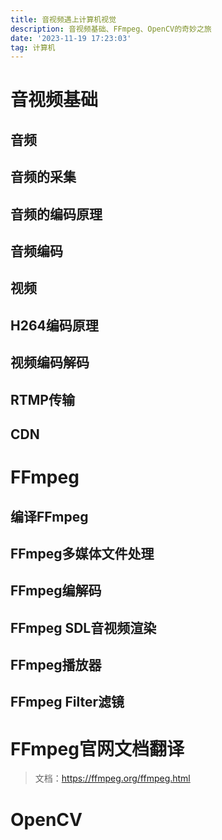 ```yaml
---
title: 音视频遇上计算机视觉
description: 音视频基础、FFmpeg、OpenCV的奇妙之旅
date: '2023-11-19 17:23:03'
tag: 计算机
---
```


# 音视频基础

## 音频

## 音频的采集

## 音频的编码原理

## 音频编码

## 视频

## H264编码原理

## 视频编码解码

## RTMP传输

## CDN

# FFmpeg

## 编译FFmpeg

## FFmpeg多媒体文件处理

## FFmpeg编解码

## FFmpeg SDL音视频渲染

## FFmpeg播放器

## FFmpeg Filter滤镜

# FFmpeg官网文档翻译

> 文档：https://ffmpeg.org/ffmpeg.html

# OpenCV

